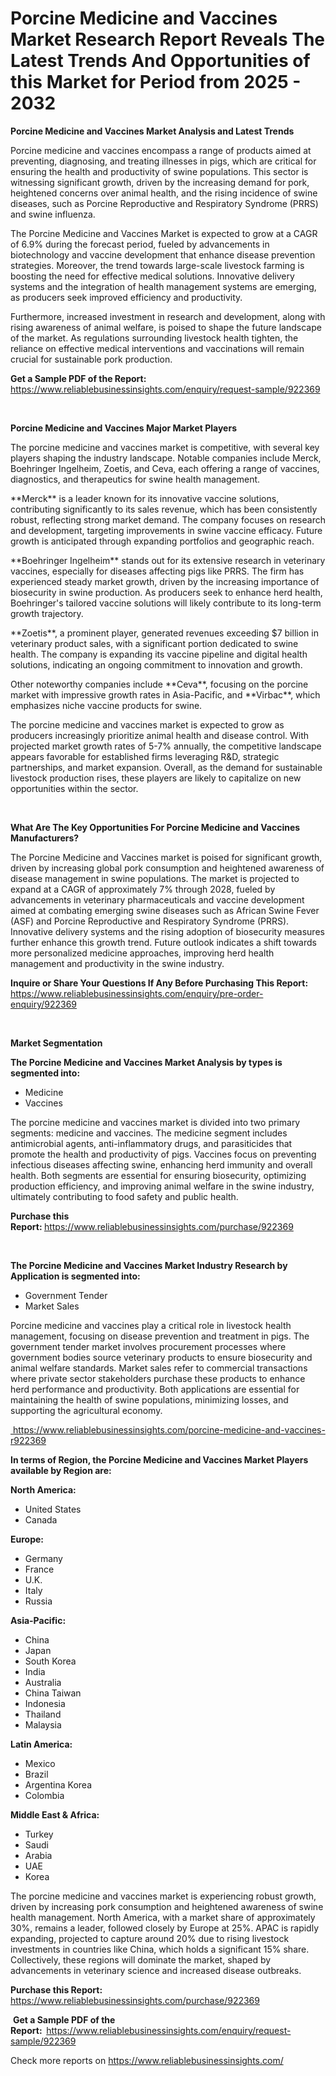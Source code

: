 <p><h1>Porcine Medicine and Vaccines Market Research Report Reveals The Latest Trends And Opportunities of this Market for Period from 2025 - 2032</h1></p><p><strong>Porcine Medicine and Vaccines Market Analysis and Latest Trends</strong></p>
<p><p>Porcine medicine and vaccines encompass a range of products aimed at preventing, diagnosing, and treating illnesses in pigs, which are critical for ensuring the health and productivity of swine populations. This sector is witnessing significant growth, driven by the increasing demand for pork, heightened concerns over animal health, and the rising incidence of swine diseases, such as Porcine Reproductive and Respiratory Syndrome (PRRS) and swine influenza.</p><p>The Porcine Medicine and Vaccines Market is expected to grow at a CAGR of 6.9% during the forecast period, fueled by advancements in biotechnology and vaccine development that enhance disease prevention strategies. Moreover, the trend towards large-scale livestock farming is boosting the need for effective medical solutions. Innovative delivery systems and the integration of health management systems are emerging, as producers seek improved efficiency and productivity. </p><p>Furthermore, increased investment in research and development, along with rising awareness of animal welfare, is poised to shape the future landscape of the market. As regulations surrounding livestock health tighten, the reliance on effective medical interventions and vaccinations will remain crucial for sustainable pork production.</p></p>
<p><strong>Get a Sample PDF of the Report:&nbsp;</strong> <a href="https://www.reliablebusinessinsights.com/enquiry/request-sample/922369?utm_campaign=2321&utm_medium=2&utm_source=Github&utm_content=ia&utm_term=08032025&utm_id=porcine-medicine-and-vaccines">https://www.reliablebusinessinsights.com/enquiry/request-sample/922369</a></p>
<p>&nbsp;</p>
<p><strong>Porcine Medicine and Vaccines Major Market Players</strong></p>
<p><p>The porcine medicine and vaccines market is competitive, with several key players shaping the industry landscape. Notable companies include Merck, Boehringer Ingelheim, Zoetis, and Ceva, each offering a range of vaccines, diagnostics, and therapeutics for swine health management.</p><p>**Merck** is a leader known for its innovative vaccine solutions, contributing significantly to its sales revenue, which has been consistently robust, reflecting strong market demand. The company focuses on research and development, targeting improvements in swine vaccine efficacy. Future growth is anticipated through expanding portfolios and geographic reach.</p><p>**Boehringer Ingelheim** stands out for its extensive research in veterinary vaccines, especially for diseases affecting pigs like PRRS. The firm has experienced steady market growth, driven by the increasing importance of biosecurity in swine production. As producers seek to enhance herd health, Boehringer's tailored vaccine solutions will likely contribute to its long-term growth trajectory.</p><p>**Zoetis**, a prominent player, generated revenues exceeding $7 billion in veterinary product sales, with a significant portion dedicated to swine health. The company is expanding its vaccine pipeline and digital health solutions, indicating an ongoing commitment to innovation and growth.</p><p>Other noteworthy companies include **Ceva**, focusing on the porcine market with impressive growth rates in Asia-Pacific, and **Virbac**, which emphasizes niche vaccine products for swine.</p><p>The porcine medicine and vaccines market is expected to grow as producers increasingly prioritize animal health and disease control. With projected market growth rates of 5-7% annually, the competitive landscape appears favorable for established firms leveraging R&D, strategic partnerships, and market expansion. Overall, as the demand for sustainable livestock production rises, these players are likely to capitalize on new opportunities within the sector.</p></p>
<p>&nbsp;</p>
<p><strong>What Are The Key Opportunities For Porcine Medicine and Vaccines Manufacturers?</strong></p>
<p><p>The Porcine Medicine and Vaccines market is poised for significant growth, driven by increasing global pork consumption and heightened awareness of disease management in swine populations. The market is projected to expand at a CAGR of approximately 7% through 2028, fueled by advancements in veterinary pharmaceuticals and vaccine development aimed at combating emerging swine diseases such as African Swine Fever (ASF) and Porcine Reproductive and Respiratory Syndrome (PRRS). Innovative delivery systems and the rising adoption of biosecurity measures further enhance this growth trend. Future outlook indicates a shift towards more personalized medicine approaches, improving herd health management and productivity in the swine industry.</p></p>
<p><strong>Inquire or Share Your Questions If Any Before Purchasing This Report:</strong> <a href="https://www.reliablebusinessinsights.com/enquiry/pre-order-enquiry/922369?utm_campaign=2321&utm_medium=2&utm_source=Github&utm_content=ia&utm_term=08032025&utm_id=porcine-medicine-and-vaccines">https://www.reliablebusinessinsights.com/enquiry/pre-order-enquiry/922369</a></p>
<p>&nbsp;</p>
<p><strong>Market Segmentation</strong></p>
<p><strong>The Porcine Medicine and Vaccines Market Analysis by types is segmented into:</strong></p>
<p><ul><li>Medicine</li><li>Vaccines</li></ul></p>
<p><p>The porcine medicine and vaccines market is divided into two primary segments: medicine and vaccines. The medicine segment includes antimicrobial agents, anti-inflammatory drugs, and parasiticides that promote the health and productivity of pigs. Vaccines focus on preventing infectious diseases affecting swine, enhancing herd immunity and overall health. Both segments are essential for ensuring biosecurity, optimizing production efficiency, and improving animal welfare in the swine industry, ultimately contributing to food safety and public health.</p></p>
<p><strong>Purchase this Report:&nbsp;</strong><a href="https://www.reliablebusinessinsights.com/purchase/922369?utm_campaign=2321&utm_medium=2&utm_source=Github&utm_content=ia&utm_term=08032025&utm_id=porcine-medicine-and-vaccines">https://www.reliablebusinessinsights.com/purchase/922369</a></p>
<p>&nbsp;</p>
<p><strong>The Porcine Medicine and Vaccines Market Industry Research by Application is segmented into:</strong></p>
<p><ul><li>Government Tender</li><li>Market Sales</li></ul></p>
<p><p>Porcine medicine and vaccines play a critical role in livestock health management, focusing on disease prevention and treatment in pigs. The government tender market involves procurement processes where government bodies source veterinary products to ensure biosecurity and animal welfare standards. Market sales refer to commercial transactions where private sector stakeholders purchase these products to enhance herd performance and productivity. Both applications are essential for maintaining the health of swine populations, minimizing losses, and supporting the agricultural economy.</p></p>
<p><a href="https://www.reliablebusinessinsights.com/porcine-medicine-and-vaccines-r922369?utm_campaign=2321&utm_medium=2&utm_source=Github&utm_content=ia&utm_term=08032025&utm_id=porcine-medicine-and-vaccines">&nbsp;https://www.reliablebusinessinsights.com/porcine-medicine-and-vaccines-r922369</a></p>
<p><strong>In terms of Region, the Porcine Medicine and Vaccines Market Players available by Region are:</strong></p>
<p>
    <p> <strong> North America: </strong>
        <ul>
            <li>United States</li>
            <li>Canada</li>
        </ul>
        </p> 
    <p> <strong> Europe: </strong>
        <ul>
            <li>Germany</li>
            <li>France</li>
            <li>U.K.</li>
            <li>Italy</li>
            <li>Russia</li>
        </ul>
        </p> 
    <p> <strong> Asia-Pacific: </strong>
        <ul>
            <li>China</li>
            <li>Japan</li>
            <li>South Korea</li>
            <li>India</li>
            <li>Australia</li>
            <li>China Taiwan</li>
            <li>Indonesia</li>
            <li>Thailand</li>
            <li>Malaysia</li>
        </ul>
        </p> 
    <p> <strong> Latin America: </strong>
        <ul>
            <li>Mexico</li>
            <li>Brazil</li>
            <li>Argentina Korea</li>
            <li>Colombia</li>
        </ul>
        </p> 
    <p> <strong> Middle East & Africa: </strong>
        <ul>
            <li>Turkey</li>
            <li>Saudi</li>
            <li>Arabia</li>
            <li>UAE</li>
            <li>Korea</li>
        </ul>
    </p>
    </p>
<p><p>The porcine medicine and vaccines market is experiencing robust growth, driven by increasing pork consumption and heightened awareness of swine health management. North America, with a market share of approximately 30%, remains a leader, followed closely by Europe at 25%. APAC is rapidly expanding, projected to capture around 20% due to rising livestock investments in countries like China, which holds a significant 15% share. Collectively, these regions will dominate the market, shaped by advancements in veterinary science and increased disease outbreaks.</p></p>
<p><strong>Purchase this Report: </strong><a href="https://www.reliablebusinessinsights.com/purchase/922369?utm_campaign=2321&utm_medium=2&utm_source=Github&utm_content=ia&utm_term=08032025&utm_id=porcine-medicine-and-vaccines">https://www.reliablebusinessinsights.com/purchase/922369</a></p>
<p>&nbsp;<strong>Get a Sample PDF of the Report:&nbsp;&nbsp;</strong><a href="https://www.reliablebusinessinsights.com/enquiry/request-sample/922369?utm_campaign=2321&utm_medium=2&utm_source=Github&utm_content=ia&utm_term=08032025&utm_id=porcine-medicine-and-vaccines">https://www.reliablebusinessinsights.com/enquiry/request-sample/922369</a></p>
<p><strong></strong></p>
<p>Check more reports on <a href="https://www.reliablebusinessinsights.com/?utm_campaign=2321&utm_medium=2&utm_source=Github&utm_content=ia&utm_term=08032025&utm_id=porcine-medicine-and-vaccines">https://www.reliablebusinessinsights.com/</a></p>
